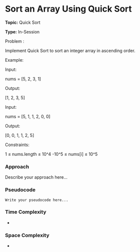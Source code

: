 # Sort an Array Using Quick Sort
**Topic:** Quick Sort

**Type:** In-Session

Problem :

Implement Quick Sort to sort an integer array in ascending order.

Example:

Input:

nums = [5, 2, 3, 1]

Output:

[1, 2, 3, 5]

Input:

nums = [5, 1, 1, 2, 0, 0]

Output:

[0, 0, 1, 1, 2, 5]


Constraints:


1 ≤ nums.length ≤ 10^4
-10^5 ≤ nums[i] ≤ 10^5

### Approach
Describe your approach here...

### Pseudocode
```
Write your pseudocode here...
```

### Time Complexity
- 

### Space Complexity
- 
